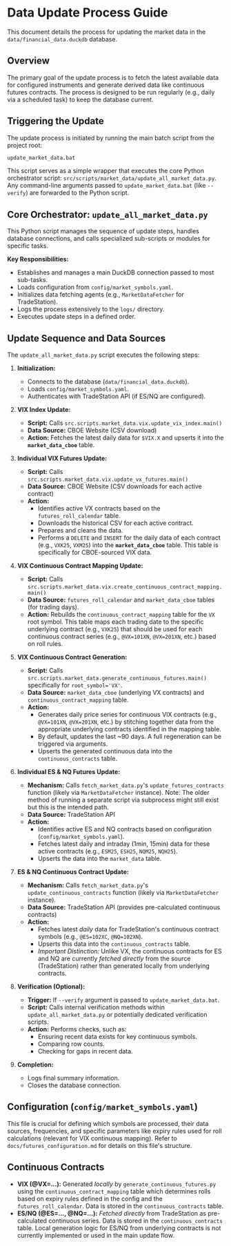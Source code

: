 # Data Update Process Guide

This document details the process for updating the market data in the `data/financial_data.duckdb` database.

## Overview

The primary goal of the update process is to fetch the latest available data for configured instruments and generate derived data like continuous futures contracts. The process is designed to be run regularly (e.g., daily via a scheduled task) to keep the database current.

## Triggering the Update

The update process is initiated by running the main batch script from the project root:

```bash
update_market_data.bat
```

This script serves as a simple wrapper that executes the core Python orchestrator script: `src/scripts/market_data/update_all_market_data.py`. Any command-line arguments passed to `update_market_data.bat` (like `--verify`) are forwarded to the Python script.

## Core Orchestrator: `update_all_market_data.py`

This Python script manages the sequence of update steps, handles database connections, and calls specialized sub-scripts or modules for specific tasks.

**Key Responsibilities:**

*   Establishes and manages a main DuckDB connection passed to most sub-tasks.
*   Loads configuration from `config/market_symbols.yaml`.
*   Initializes data fetching agents (e.g., `MarketDataFetcher` for TradeStation).
*   Logs the process extensively to the `logs/` directory.
*   Executes update steps in a defined order.

## Update Sequence and Data Sources

The `update_all_market_data.py` script executes the following steps:

1.  **Initialization:**
    *   Connects to the database (`data/financial_data.duckdb`).
    *   Loads `config/market_symbols.yaml`.
    *   Authenticates with TradeStation API (if ES/NQ are configured).

2.  **VIX Index Update:**
    *   **Script:** Calls `src.scripts.market_data.vix.update_vix_index.main()`
    *   **Data Source:** CBOE Website (CSV download)
    *   **Action:** Fetches the latest daily data for `$VIX.X` and upserts it into the **`market_data_cboe`** table.

3.  **Individual VIX Futures Update:**
    *   **Script:** Calls `src.scripts.market_data.vix.update_vx_futures.main()`
    *   **Data Source:** CBOE Website (CSV downloads for each active contract)
    *   **Action:**
        *   Identifies active VX contracts based on the `futures_roll_calendar` table.
        *   Downloads the historical CSV for each active contract.
        *   Prepares and cleans the data.
        *   Performs a `DELETE` and `INSERT` for the daily data of each contract (e.g., `VXK25`, `VXM25`) into the **`market_data_cboe`** table. This table is specifically for CBOE-sourced VIX data.

4.  **VIX Continuous Contract Mapping Update:**
    *   **Script:** Calls `src.scripts.market_data.vix.create_continuous_contract_mapping.main()`
    *   **Data Source:** `futures_roll_calendar` and `market_data_cboe` tables (for trading days).
    *   **Action:** Rebuilds the `continuous_contract_mapping` table for the `VX` root symbol. This table maps each trading date to the specific underlying contract (e.g., `VXK25`) that should be used for each continuous contract series (e.g., `@VX=101XN`, `@VX=201XN`, etc.) based on roll rules.

5.  **VIX Continuous Contract Generation:**
    *   **Script:** Calls `src.scripts.market_data.generate_continuous_futures.main()` specifically for `root_symbol='VX'`. 
    *   **Data Source:** `market_data_cboe` (underlying VX contracts) and `continuous_contract_mapping` table.
    *   **Action:**
        *   Generates daily price series for continuous VIX contracts (e.g., `@VX=101XN`, `@VX=201XN`, etc.) by stitching together data from the appropriate underlying contracts identified in the mapping table.
        *   By default, updates the last ~90 days. A full regeneration can be triggered via arguments.
        *   Upserts the generated continuous data into the `continuous_contracts` table.

6.  **Individual ES & NQ Futures Update:**
    *   **Mechanism:** Calls `fetch_market_data.py`'s `update_futures_contracts` function (likely via `MarketDataFetcher` instance). Note: The older method of running a separate script via subprocess might still exist but this is the intended path.
    *   **Data Source:** TradeStation API
    *   **Action:**
        *   Identifies active ES and NQ contracts based on configuration (`config/market_symbols.yaml`).
        *   Fetches latest daily and intraday (1min, 15min) data for these active contracts (e.g., `ESM25`, `ESH25`, `NQM25`, `NQH25`).
        *   Upserts the data into the `market_data` table.

7.  **ES & NQ Continuous Contract Update:**
    *   **Mechanism:** Calls `fetch_market_data.py`'s `update_continuous_contracts` function (likely via `MarketDataFetcher` instance).
    *   **Data Source:** TradeStation API (provides pre-calculated continuous contracts)
    *   **Action:**
        *   Fetches latest *daily* data for TradeStation's continuous contract symbols (e.g., `@ES=102XC`, `@NQ=102XN`).
        *   Upserts this data into the `continuous_contracts` table.
        *   *Important Distinction:* Unlike VX, the continuous contracts for ES and NQ are currently *fetched directly* from the source (TradeStation) rather than generated locally from underlying contracts.

8.  **Verification (Optional):**
    *   **Trigger:** If `--verify` argument is passed to `update_market_data.bat`.
    *   **Script:** Calls internal verification methods within `update_all_market_data.py` or potentially dedicated verification scripts.
    *   **Action:** Performs checks, such as:
        *   Ensuring recent data exists for key continuous symbols.
        *   Comparing row counts.
        *   Checking for gaps in recent data.

9.  **Completion:**
    *   Logs final summary information.
    *   Closes the database connection.

## Configuration (`config/market_symbols.yaml`)

This file is crucial for defining which symbols are processed, their data sources, frequencies, and specific parameters like expiry rules used for roll calculations (relevant for VIX continuous mapping). Refer to `docs/futures_configuration.md` for details on this file's structure.

## Continuous Contracts

*   **VIX (@VX=...):** Generated *locally* by `generate_continuous_futures.py` using the `continuous_contract_mapping` table which determines rolls based on expiry rules defined in the config and the `futures_roll_calendar`. Data is stored in the `continuous_contracts` table.
*   **ES/NQ (@ES=..., @NQ=...):** *Fetched directly* from TradeStation as pre-calculated continuous series. Data is stored in the `continuous_contracts` table. Local generation logic for ES/NQ from underlying contracts is not currently implemented or used in the main update flow. 